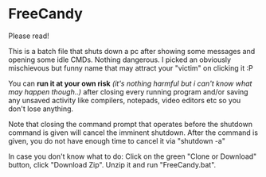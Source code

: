 # FreeCandy
Please read!

This is a batch file that shuts down a pc after showing some messages and opening some idle CMDs. Nothing dangerous. I picked an obviously mischievous but funny name that may attract your "victim" on clicking it :P 

You can **run it at your own risk** *(it's nothing harmful but i can't know what may happen though..)* after closing every running program and/or saving any unsaved activity like compilers, notepads, video editors etc so you don't lose anything.

Note that closing the command prompt that operates before the shutdown command is given will cancel the imminent shutdown. After the command is given, you do not have enough time to cancel it via "shutdown -a"

In case you don't know what to do: Click on the green "Clone or Download" button, click "Download Zip". Unzip it and run "FreeCandy.bat".
